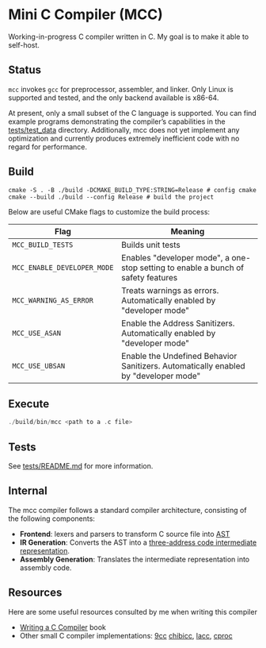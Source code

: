 # Mini C Compiler (MCC)

Working-in-progress C compiler written in C. My goal is to make it able to self-host.

## Status

`mcc` invokes `gcc` for preprocessor, assembler, and linker. Only Linux is supported and tested, and the only backend
available is x86-64.

At present, only a small subset of the C language is supported. You can find example programs demonstrating the
compiler’s capabilities in the [tests/test_data](./tests/test_data) directory. Additionally, mcc does not yet implement
any optimization and currently produces extremely inefficient code with no regard for performance.

## Build

```shell
cmake -S . -B ./build -DCMAKE_BUILD_TYPE:STRING=Release # config cmake
cmake --build ./build --config Release # build the project
```

Below are useful CMake flags to customize the build process:

| Flag                        | Meaning                                                                             |
|-----------------------------|-------------------------------------------------------------------------------------|
| `MCC_BUILD_TESTS`           | Builds unit tests                                                                   |
| `MCC_ENABLE_DEVELOPER_MODE` | Enables "developer mode", a one-stop setting to enable a bunch of safety features   |
| `MCC_WARNING_AS_ERROR`      | Treats warnings as errors. Automatically enabled by "developer mode"                |
| `MCC_USE_ASAN`              | Enable the Address Sanitizers. Automatically enabled by "developer mode"            |
| `MCC_USE_UBSAN`             | Enable the Undefined Behavior Sanitizers. Automatically enabled by "developer mode" |

## Execute

```c
./build/bin/mcc <path to a .c file>
```

## Tests

See [tests/README.md](tests/README.md) for more information.

## Internal

The mcc compiler follows a standard compiler architecture, consisting of the following components:

- **Frontend**: lexers and parsers to transform C source file
  into [AST](https://en.wikipedia.org/wiki/Abstract_syntax_tree)
- **IR Generation**: Converts the AST into
  a [three-address code intermediate representation](https://en.wikipedia.org/wiki/Three-address_code).
- **Assembly Generation**: Translates the intermediate representation into assembly code.

## Resources

Here are some useful resources consulted by me when writing this compiler

- [Writing a C Compiler](https://norasandler.com/book/) book
- Other small C compiler
  implementations: [9cc](https://github.com/rui314/9cc) [chibicc](https://github.com/rui314/chibicc), [lacc](https://github.com/larmel/lacc), [cproc](https://github.com/michaelforney/cproc)